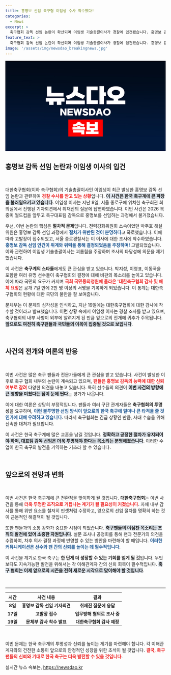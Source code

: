 ```yaml
---
title: 홍명보 선임 축구협 이임생 수사 착수했다!
categories:
  - News
excerpt: >
  축구협회 감독 선임 논란이 확산되며 이임생 기술총괄이사가 경찰에 입건됐습니다. 홍명보 감독 선임 절차에 의혹이 제기되고, 스타 선수들까지 가세한 가운데, 서명 2만을 넘긴 청원이 긴급 감사로 이어질 전망입니다!
feature_text: >
  축구협회 감독 선임 논란이 확산되며 이임생 기술총괄이사가 경찰에 입건됐습니다. 홍명보 감독 선임 절차에 의혹이 제기되고, 스타 선수들까지 가세한 가운데, 서명 2만을 넘긴 청원이 긴급 감사로 이어질 전망입니다!
image: '/assets/img/newsdao_breakingnews.jpg'
---
```


<p><img src="/assets/img/newsdao_breakingnews.jpg" alt="ontimetimes 속보" /></p>

<h2 data-ke-size="size26">홍명보 감독 선임 논란과 이임생 이사의 입건</h2>

<p data-ke-size="size16">&nbsp;</p>

<p>대한축구협회(이하 축구협회)의 기술총괄이사인 이임생이 최근 발생한 홍명보 감독 선임 논란과 관련하여 <b><span style="color: #ee2323;">경찰 수사를 받고 있는 상황</span></b>입니다. <b><span style="background-color: #21538527;">이 사건은 한국 축구계에 큰 파장을 불러일으키고 있습니다</span></b>. 이임생 이사는 지난 8일, 서울 종로구에 위치한 축구회관 회의실에서 진행된 기자회견에서 취재진의 질문에 답변하였습니다. 이번 사건은 2026 북중미 월드컵을 앞두고 축구대표팀 감독으로 홍명보를 선임하는 과정에서 불거졌습니다.</p>

<p>우선, 이번 논란의 핵심은 <b>절차적 문제</b>입니다. 전력강화위원회 소속이었던 박주호 해설위원은 홍명보 감독 선임 과정에서 <b><span style="color: #1a5490;">절차가 위반된 것이 분명하다</span></b>고 폭로했습니다. 이에 따라 고발장이 접수되었고, 서울 종로경찰서는 이 이사에 대한 조사에 착수하였습니다. <b><span style="color: #1a5490;">홍명보 감독 선임 안건이 위계와 위력을 통해 결정되었음을 주장하며!</span></b> 고발되었습니다. 이와 관련하여 이임생 기술총괄이사는 괴롭힘을 주장하며 조사의 타당성에 의문을 제기했습니다.</p>

<p>이 사건은 <b>축구계의 스타들</b>에게도 큰 관심을 받고 있습니다. 박지성, 이영표, 이동국을 포함한 여러 유명 선수들이 축구협회의 결정에 대해 비판의 목소리를 높이고 있습니다. 이에 따라 국민의 요구가 커지며 <b><span style="color: #ee2323;">국회 국민동의청원에 올라온 '대한축구협회 감사 및 해체 요청</span></b>은 공개 7일 만에 2만 명 이상의 서명을 기록하게 되었습니다. 이 통계는 대한축구협회의 현황에 대한 국민의 불만을 잘 보여줍니다.</p>

<p>문체부는 이 문제의 심각성을 인식하고, 지난 19일에는 대한축구협회에 대한 감사에 착수할 것이라고 발표했습니다. 이런 상황 속에서 이임생 이사는 경찰 조사를 받고 있으며, 축구협회의 내부 사항이 외부에 알려지게 된 만큼 앞으로의 전개에 귀추가 주목됩니다. <b><span style="background-color: #21538527;">앞으로도 여전히 축구팬들과 국민들의 이목이 집중될 것으로 보입니다</span></b>.</p>

<p data-ke-size="size16">&nbsp;</p>

<h2 data-ke-size="size26">사건의 전개와 여론의 반응</h2>

<p data-ke-size="size16">&nbsp;</p>

<p>이번 사건은 많은 축구 팬들과 전문가들에게 큰 관심을 받고 있습니다. 사건이 발생한 이후로 축구 협회 내부의 논란이 계속되고 있으며, <b><span style="color: #ee2323;">팬들은 홍명보 감독의 능력에 대한 신뢰 여부로 갈려</span></b> 다양한 의견을 내놓고 있습니다. 특히 선수들의 의견이 <b><span style="background-color: #21538527;">이번 사건의 방향에 큰 영향을 미쳤다는 점이 눈에 띈다</span></b>는 평가가 나옵니다.</p>

<p>이에 대한 여론은 상당히 부정적입니다. 팬들과 여러 구단 관계자들은 <b>축구협회의 투명성</b>을 요구하며, <b><span style="color: #1a5490;">이런 불투명한 선임 방식이 앞으로의 한국 축구에 얼마나 큰 타격을 줄 것인가에 대해 우려하고 있습니다</span></b>. 따라서 축구협회는 긴급 상황인 만큼, 사태 수습을 위해 신속한 대처가 필요합니다.</p>

<p>이 사건은 한국 축구계에 많은 교훈을 남길 것입니다. <b><span style="background-color: #21538527;">정확하고 공정한 절차가 유지되어야 하며, 대표팀 감독 선임은 더욱 투명해야 한다는 목소리는 분명해졌습니다</span></b>. 이러한 수업이 한국 축구의 발전을 기약하는 기초라 할 수 있습니다. </p>

<p data-ke-size="size16">&nbsp;</p>

<h2 data-ke-size="size26">앞으로의 전망과 변화</h2>

<p data-ke-size="size16">&nbsp;</p>

<p>이번 사건은 한국 축구계에 큰 전환점을 맞이하게 될 것입니다. <b>대한축구협회</b>는 이번 사건을 통해 <b><span style="color: #ee2323;">더욱 투명한 조직으로 거듭나는 계기가 될 필요성이 커졌습니다</span></b>. 자체 내부 감사를 통해 위반 요소를 철저히 핀셋처럼 수정하고, 앞으로의 선임 절차를 명확히 하는 것이 근본적인 해결책이 될 것입니다.</p>

<p>또한 팬들과의 소통 강화가 중요한 시점이 되었습니다. <b><span style="background-color: #21538527;">축구팬들의 야심찬 목소리는 조직의 발전에 있어 소중한 자원입니다</span></b>. 설문 조사나 공청회를 통해 팬과 전문가의 의견을 수렴하여, 차후 의사 결정 과정에 반영할 수 있는 방안을 마련해야 할 때입니다. <b><span style="color: #1a5490;">이러한 커뮤니케이션은 선수와 팬 간의 신뢰를 높이는 데 필수적입니다</span></b>.</p>

<p>이 사건을 계기로 한국 축구는 <b>한 단계 더 성장할 수 있는 기회를 얻게 될 것</b>입니다. 무엇보다도 지속가능한 발전을 위해서는 각 이해관계자 간의 신뢰 회복이 필수적입니다. <b><span style="background-color: #21538527;">축구 협회는 이제 앞으로의 시즌을 전혀 새로운 시각으로 맞이해야 할 것입니다</span></b>.</p>

<p data-ke-size="size16">&nbsp;</p>

<hr />

<table>
    <thead>
        <tr>
            <th style="text-align: center; height: 17px;"><b>시간</b></th>
            <th style="text-align: center; height: 17px;"><b>사건 내용</b></th>
            <th style="text-align: center; height: 17px;"><b>결과</b></th>
        </tr>
    </thead>
    <tbody>
        <tr>
            <td style="text-align: center; height: 17px;"><b>8일</b></td>
            <td style="text-align: center; height: 17px;"><b>홍명보 감독 선임 기자회견</b></td>
            <td style="text-align: center; height: 17px;"><b>취재진 질문에 응답</b></td>
        </tr>
        <tr>
            <td style="text-align: center; height: 17px;"><b>17일</b></td>
            <td style="text-align: center; height: 17px;"><b>고발장 접수</b></td>
            <td style="text-align: center; height: 17px;"><b>업무방해 혐의로 조사 중</b></td>
        </tr>
        <tr>
            <td style="text-align: center; height: 17px;"><b>19일</b></td>
            <td style="text-align: center; height: 17px;"><b>문체부 감사 착수 발표</b></td>
            <td style="text-align: center; height: 17px;"><b>대한축구협회 감사 예정</b></td>
        </tr>
    </tbody>
</table>

<p data-ke-size="size16">&nbsp;</p> 

<p>이번 문제는 한국 축구계의 투명성과 신뢰를 높이는 계기를 마련해야 합니다. 각 이해관계자와의 건전한 소통이 앞으로의 안정적인 성장을 위한 초석이 될 것입니다. <b><span style="color: #ee2323;">결국, 축구팬들의 신뢰와 기대로 한국 축구는 더욱 발전할 수 있을 것입니다</span></b>.</p>
실시간 뉴스 속보는, <a href="https://newsdao.kr" rel="dofollow">https://newsdao.kr</a>


